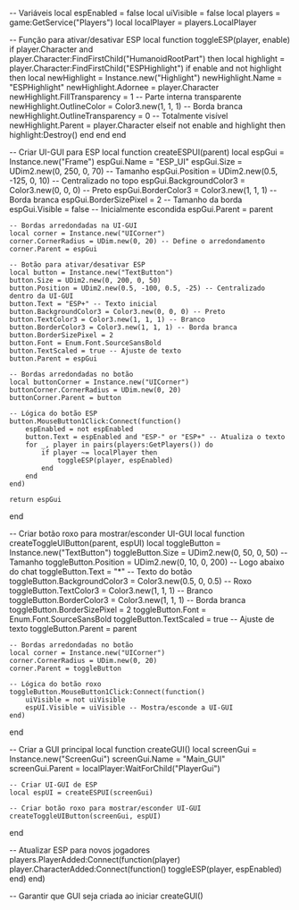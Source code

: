 -- Variáveis
local espEnabled = false
local uiVisible = false
local players = game:GetService("Players")
local localPlayer = players.LocalPlayer

-- Função para ativar/desativar ESP
local function toggleESP(player, enable)
    if player.Character and player.Character:FindFirstChild("HumanoidRootPart") then
        local highlight = player.Character:FindFirstChild("ESPHighlight")
        if enable and not highlight then
            local newHighlight = Instance.new("Highlight")
            newHighlight.Name = "ESPHighlight"
            newHighlight.Adornee = player.Character
            newHighlight.FillTransparency = 1 -- Parte interna transparente
            newHighlight.OutlineColor = Color3.new(1, 1, 1) -- Borda branca
            newHighlight.OutlineTransparency = 0 -- Totalmente visível
            newHighlight.Parent = player.Character
        elseif not enable and highlight then
            highlight:Destroy()
        end
    end
end

-- Criar UI-GUI para ESP
local function createESPUI(parent)
    local espGui = Instance.new("Frame")
    espGui.Name = "ESP_UI"
    espGui.Size = UDim2.new(0, 250, 0, 70) -- Tamanho
    espGui.Position = UDim2.new(0.5, -125, 0, 10) -- Centralizado no topo
    espGui.BackgroundColor3 = Color3.new(0, 0, 0) -- Preto
    espGui.BorderColor3 = Color3.new(1, 1, 1) -- Borda branca
    espGui.BorderSizePixel = 2 -- Tamanho da borda
    espGui.Visible = false -- Inicialmente escondida
    espGui.Parent = parent

    -- Bordas arredondadas na UI-GUI
    local corner = Instance.new("UICorner")
    corner.CornerRadius = UDim.new(0, 20) -- Define o arredondamento
    corner.Parent = espGui

    -- Botão para ativar/desativar ESP
    local button = Instance.new("TextButton")
    button.Size = UDim2.new(0, 200, 0, 50)
    button.Position = UDim2.new(0.5, -100, 0.5, -25) -- Centralizado dentro da UI-GUI
    button.Text = "ESP+" -- Texto inicial
    button.BackgroundColor3 = Color3.new(0, 0, 0) -- Preto
    button.TextColor3 = Color3.new(1, 1, 1) -- Branco
    button.BorderColor3 = Color3.new(1, 1, 1) -- Borda branca
    button.BorderSizePixel = 2
    button.Font = Enum.Font.SourceSansBold
    button.TextScaled = true -- Ajuste de texto
    button.Parent = espGui

    -- Bordas arredondadas no botão
    local buttonCorner = Instance.new("UICorner")
    buttonCorner.CornerRadius = UDim.new(0, 20)
    buttonCorner.Parent = button

    -- Lógica do botão ESP
    button.MouseButton1Click:Connect(function()
        espEnabled = not espEnabled
        button.Text = espEnabled and "ESP-" or "ESP+" -- Atualiza o texto
        for _, player in pairs(players:GetPlayers()) do
            if player ~= localPlayer then
                toggleESP(player, espEnabled)
            end
        end
    end)

    return espGui
end

-- Criar botão roxo para mostrar/esconder UI-GUI
local function createToggleUIButton(parent, espUI)
    local toggleButton = Instance.new("TextButton")
    toggleButton.Size = UDim2.new(0, 50, 0, 50) -- Tamanho
    toggleButton.Position = UDim2.new(0, 10, 0, 200) -- Logo abaixo do chat
    toggleButton.Text = "*" -- Texto do botão
    toggleButton.BackgroundColor3 = Color3.new(0.5, 0, 0.5) -- Roxo
    toggleButton.TextColor3 = Color3.new(1, 1, 1) -- Branco
    toggleButton.BorderColor3 = Color3.new(1, 1, 1) -- Borda branca
    toggleButton.BorderSizePixel = 2
    toggleButton.Font = Enum.Font.SourceSansBold
    toggleButton.TextScaled = true -- Ajuste de texto
    toggleButton.Parent = parent

    -- Bordas arredondadas no botão
    local corner = Instance.new("UICorner")
    corner.CornerRadius = UDim.new(0, 20)
    corner.Parent = toggleButton

    -- Lógica do botão roxo
    toggleButton.MouseButton1Click:Connect(function()
        uiVisible = not uiVisible
        espUI.Visible = uiVisible -- Mostra/esconde a UI-GUI
    end)
end

-- Criar a GUI principal
local function createGUI()
    local screenGui = Instance.new("ScreenGui")
    screenGui.Name = "Main_GUI"
    screenGui.Parent = localPlayer:WaitForChild("PlayerGui")

    -- Criar UI-GUI de ESP
    local espUI = createESPUI(screenGui)

    -- Criar botão roxo para mostrar/esconder UI-GUI
    createToggleUIButton(screenGui, espUI)
end

-- Atualizar ESP para novos jogadores
players.PlayerAdded:Connect(function(player)
    player.CharacterAdded:Connect(function()
        toggleESP(player, espEnabled)
    end)
end)

-- Garantir que GUI seja criada ao iniciar
createGUI()
